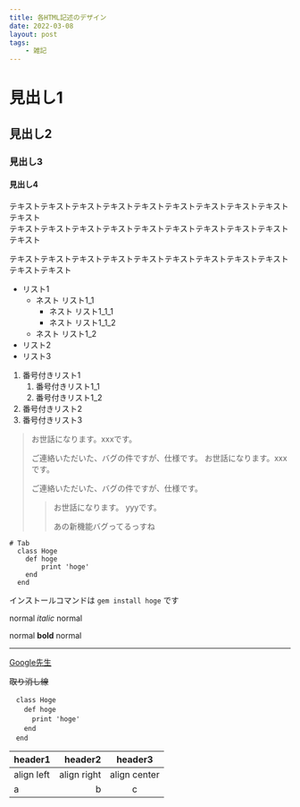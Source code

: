```yaml
---
title: 各HTML記述のデザイン
date: 2022-03-08
layout: post
tags:
    - 雑記
---
```


# 見出し1
## 見出し2
### 見出し3
#### 見出し4

テキストテキストテキストテキストテキストテキストテキストテキストテキストテキスト  
テキストテキストテキストテキストテキストテキストテキストテキストテキストテキスト

テキストテキストテキストテキストテキストテキストテキストテキストテキストテキストテキスト


- リスト1
    - ネスト リスト1_1
        - ネスト リスト1_1_1
        - ネスト リスト1_1_2
    - ネスト リスト1_2
- リスト2
- リスト3

1. 番号付きリスト1
    1. 番号付きリスト1_1
    1. 番号付きリスト1_2
1. 番号付きリスト2
1. 番号付きリスト3

> お世話になります。xxxです。
>
> ご連絡いただいた、バグの件ですが、仕様です。
> お世話になります。xxxです。
>
> ご連絡いただいた、バグの件ですが、仕様です。
>> お世話になります。 yyyです。
>>
>> あの新機能バグってるっすね

    # Tab
      class Hoge
        def hoge
            print 'hoge'
        end
      end

インストールコマンドは `gem install hoge` です

normal *italic* normal

normal **bold** normal

___

[Google先生](https://www.google.co.jp/)


~~取り消し線~~

~~~
　class Hoge
　  def hoge
　    print 'hoge'
　  end
　end
~~~

|header1|header2|header3|
|:--|--:|:--:|
|align left|align right|align center|
|a|b|c|
